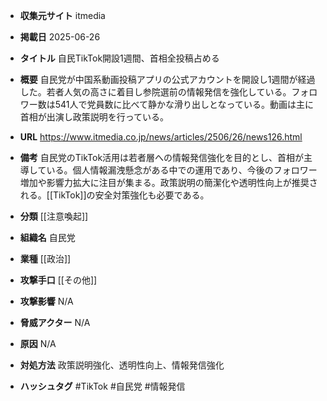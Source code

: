 - **収集元サイト**
itmedia

- **掲載日**
2025-06-26

- **タイトル**
自民TikTok開設1週間、首相全投稿占める

- **概要**
自民党が中国系動画投稿アプリの公式アカウントを開設し1週間が経過した。若者人気の高さに着目し参院選前の情報発信を強化している。フォロワー数は541人で党員数に比べて静かな滑り出しとなっている。動画は主に首相が出演し政策説明を行っている。

- **URL**
https://www.itmedia.co.jp/news/articles/2506/26/news126.html

- **備考**
自民党のTikTok活用は若者層への情報発信強化を目的とし、首相が主導している。個人情報漏洩懸念がある中での運用であり、今後のフォロワー増加や影響力拡大に注目が集まる。政策説明の簡潔化や透明性向上が推奨される。[[TikTok]]の安全対策強化も必要である。

- **分類**
[[注意喚起]]

- **組織名**
自民党

- **業種**
[[政治]]

- **攻撃手口**
[[その他]]

- **攻撃影響**
N/A

- **脅威アクター**
N/A

- **原因**
N/A

- **対処方法**
政策説明強化、透明性向上、情報発信強化

- **ハッシュタグ**
#TikTok #自民党 #情報発信
